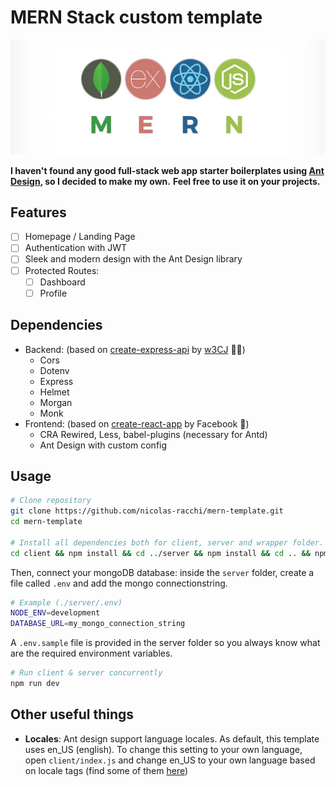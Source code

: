 # MERN Stack custom template

[](https://img.shields.io/badge/Stack-MERN-informational)

<img src="./design/mern.jpeg"></img>

**I haven't found any good full-stack web app starter boilerplates using [Ant Design](https://ant.design), so I decided to make my own.**
**Feel free to use it on your projects.**

## Features

- [ ] Homepage / Landing Page
- [ ] Authentication with JWT
- [ ] Sleek and modern design with the Ant Design library
- [ ] Protected Routes:
  - [ ] Dashboard
  - [ ] Profile

## Dependencies

- Backend: (based on [create-express-api](https://www.npmjs.com/package/create-express-api) by [w3CJ](https://github.com/w3cj) 🙏🏻)
  - Cors
  - Dotenv
  - Express
  - Helmet
  - Morgan
  - Monk
- Frontend: (based on [create-react-app](https://github.com/facebook/create-react-app) by Facebook 🤙)
  - CRA Rewired, Less, babel-plugins (necessary for Antd)
  - Ant Design with custom config

## Usage

```bash
# Clone repository
git clone https://github.com/nicolas-racchi/mern-template.git
cd mern-template

# Install all dependencies both for client, server and wrapper folder.
cd client && npm install && cd ../server && npm install && cd .. && npm install
```

Then, connect your mongoDB database:
inside the `server` folder, create a file called `.env` and add the mongo connectionstring.

```bash
# Example (./server/.env)
NODE_ENV=development
DATABASE_URL=my_mongo_connection_string
```

A `.env.sample` file is provided in the server folder so you always know what are the required environment variables.

```bash
# Run client & server concurrently
npm run dev
```

## Other useful things

- **Locales**: Ant design support language locales. As default, this template uses en_US (english). To change this setting to your own language, open `client/index.js` and change en_US to your own language based on locale tags (find some of them [here](https://www.oracle.com/java/technologies/javase/jdk8-jre8-suported-locales.html#util-text))
